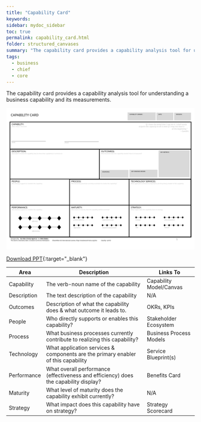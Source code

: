 ```yaml
---
title: "Capability Card"
keywords: 
sidebar: mydoc_sidebar
toc: true
permalink: capability_card.html
folder: structured_canvases
summary: "The capability card provides a capability analysis tool for understanding a business capability and its measurements."
tags: 
  - business
  - chief
  - core
---
```


The capability card provides a capability analysis tool for understanding a business capability and its measurements.

![image001](media/capability_card001.svg)

[Download PPT](media/ppt/capability_card.ppt){:target="_blank"}

| Area        | Description                                                                          | Links To                |
| ----------- | ------------------------------------------------------------------------------------ | ----------------------- |
| Capability  | The verb-noun name of the capability                                                 | Capability Model/Canvas |
| Description | The text description of the capability                                               | N/A                     |
| Outcomes    | Description of what the capability does & what outcome it leads to.                  | OKRs, KPIs              |
| People      | Who directly supports or enables this capability?                                    | Stakeholder Ecosystem   |
| Process     | What business processes currently contribute to realizing this capability?           | Business Process Models |
| Technology  | What application services & components are the primary enabler of this capability    | Service Blueprint(s)    |
| Performance | What overall performance (effectiveness and efficiency) does the capability display? | Benefits Card           |
| Maturity    | What level of maturity does the capability exhibit currently?                        | N/A                     |
| Strategy    | What impact does this capability have on strategy?                                   | Strategy Scorecard      |